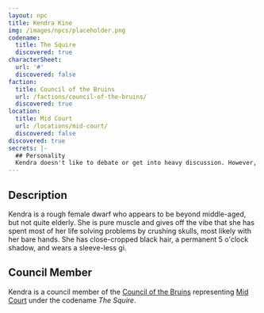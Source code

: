 ```yaml
---
layout: npc
title: Kendra Kine
img: /images/npcs/placeholder.png
codename:
  title: The Squire
  discovered: true
characterSheet:
  url: '#'
  discovered: false
faction:
  title: Council of the Bruins
  url: /factions/council-of-the-bruins/
  discovered: true
location:
  title: Mid Court
  url: /locations/mid-court/
  discovered: false
discovered: true
secrets: |-
  ## Personality
  Kendra doesn't like to debate or get into heavy discussion. However, she is not hot-tempered or hasty to make decisions. She prefers to listen to the debates happening around her and only comments when she has to or has made up her mind. She loves a good fight (and rarely loses), however generally avoids seeking unnecessary violence.
---
```

## Description
Kendra is a rough female dwarf who appears to be beyond middle-aged, but not quite elderly. She is pure muscle and gives off the vibe that she has spent most of her life solving problems by crushing skulls, most likely with her bare hands. She has close-cropped black hair, a permanent 5 o'clock shadow, and wears a sleeve-less gi.

## Council Member
Kendra is a council member of the [Council of the Bruins](../../factions/council-of-the-bruins) representing [Mid Court](../../locations/mid-court/) under the codename *The Squire*.
